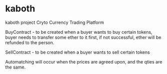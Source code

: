 # kaboth
kaboth project
Cryto Currency Trading Platform

BuyContract - to be created when a buyer wants to buy certain tokens, buyer needs to transfer some ether to it first, if not successful, ether will be refunded to the person.

SellContract - to be created when a buyer wants to sell certain tokens

Automatching will occur when the prices are agreed upon, and the qties are the same.
